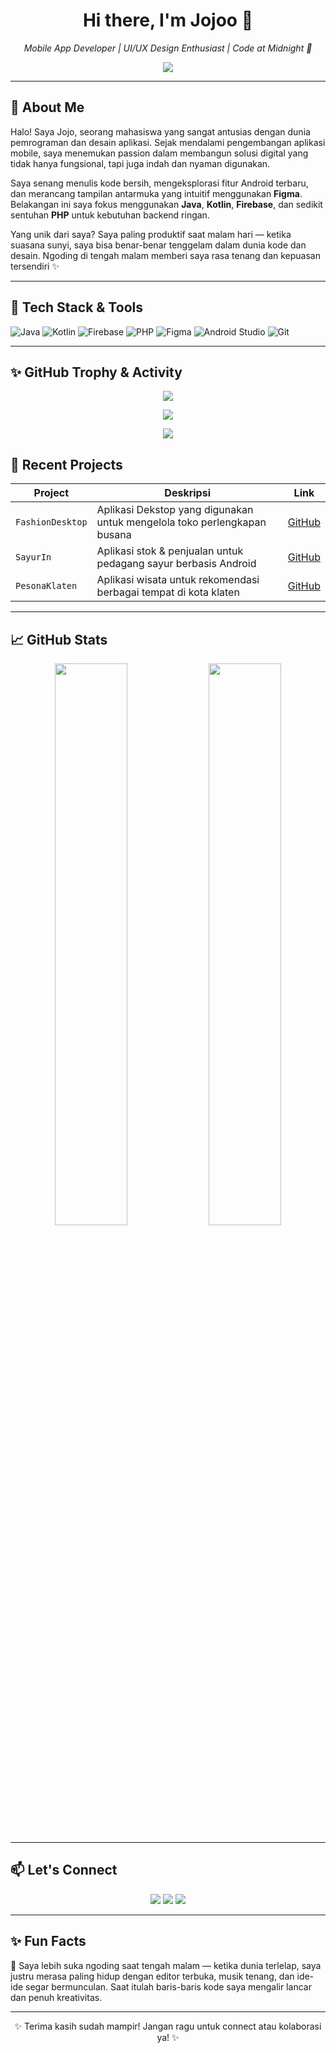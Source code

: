 <!-- Profil GitHub README -->

<h1 align="center">Hi there, I'm Jojoo 👋</h1>

<p align="center">
  <em>Mobile App Developer | UI/UX Design Enthusiast | Code at Midnight 🌙</em>
</p>
<p align="center">
  <img src="https://readme-typing-svg.herokuapp.com?font=Fira+Code&size=20&pause=1000&color=09B3F3&center=true&vCenter=true&width=500&lines=Welcome+to+my+GitHub!;I'm+a+Mobile+Developer;I+love+building+beautiful+apps+%F0%9F%93%B1;Let's+connect+and+create+together!" />
</p>

---

## 🚀 About Me

Halo! Saya Jojo, seorang mahasiswa yang sangat antusias dengan dunia pemrograman dan desain aplikasi. Sejak mendalami pengembangan aplikasi mobile, saya menemukan passion dalam membangun solusi digital yang tidak hanya fungsional, tapi juga indah dan nyaman digunakan.

Saya senang menulis kode bersih, mengeksplorasi fitur Android terbaru, dan merancang tampilan antarmuka yang intuitif menggunakan **Figma**. Belakangan ini saya fokus menggunakan **Java**, **Kotlin**, **Firebase**, dan sedikit sentuhan **PHP** untuk kebutuhan backend ringan.

Yang unik dari saya? Saya paling produktif saat malam hari — ketika suasana sunyi, saya bisa benar-benar tenggelam dalam dunia kode dan desain. Ngoding di tengah malam memberi saya rasa tenang dan kepuasan tersendiri ✨

---

## 🧰 Tech Stack & Tools

![Java](https://img.shields.io/badge/-Java-007396?logo=java&logoColor=white&style=for-the-badge)
![Kotlin](https://img.shields.io/badge/-Kotlin-0095D5?logo=kotlin&logoColor=white&style=for-the-badge)
![Firebase](https://img.shields.io/badge/-Firebase-FFCA28?logo=firebase&logoColor=black&style=for-the-badge)
![PHP](https://img.shields.io/badge/-PHP-777BB4?logo=php&logoColor=white&style=for-the-badge)
![Figma](https://img.shields.io/badge/-Figma-F24E1E?logo=figma&logoColor=white&style=for-the-badge)
![Android Studio](https://img.shields.io/badge/-Android%20Studio-3DDC84?logo=android-studio&logoColor=white&style=for-the-badge)
![Git](https://img.shields.io/badge/-Git-F05032?logo=git&logoColor=white&style=for-the-badge)

---

## ✨ GitHub Trophy & Activity

<p align="center">
  <img src="https://github-profile-trophy.vercel.app/?username=JojooLearn&theme=onestar&row=1&column=7" />
</p>

<p align="center">
  <img src="https://github-readme-streak-stats.herokuapp.com/?user=JojooLearn&theme=dark&hide_border=true" />
</p>

<p align="center">
  <img src="https://github-readme-activity-graph.vercel.app/graph?username=JojooLearn&theme=tokyo-night" />
</p>

## 📱 Recent Projects

| Project | Deskripsi | Link |
|--------|-----------|------|
| `FashionDesktop` | Aplikasi Dekstop yang digunakan untuk mengelola toko perlengkapan busana | [GitHub](https://github.com/JojooLearn/JoFashion) |
| `SayurIn` | Aplikasi stok & penjualan untuk pedagang sayur berbasis Android | [GitHub](https://github.com/JojooLearn/TokoRitel_App) |
| `PesonaKlaten` | Aplikasi wisata untuk rekomendasi berbagai tempat di kota klaten | [GitHub](https://github.com/JojooLearn/PesonaKlaten) |

---

## 📈 GitHub Stats

<p align="center">
  <img src="https://github-readme-stats.vercel.app/api?username=JojooLearn&show_icons=true&theme=radical" width="48%"/>
  <img src="https://github-readme-stats.vercel.app/api/top-langs/?username=JojooLearn&layout=compact&theme=radical" width="48%"/>
</p>

---

## 📫 Let's Connect

<p align="center">
  <a href="#"><img src="https://img.shields.io/badge/LinkedIn-0077B5?style=for-the-badge&logo=linkedin&logoColor=white"/></a>
  <a href="#"><img src="https://img.shields.io/badge/Portfolio-000?style=for-the-badge&logo=vercel&logoColor=white"/></a>
  <a href="mailto:kamu@email.com"><img src="https://img.shields.io/badge/Email-D14836?style=for-the-badge&logo=gmail&logoColor=white"/></a>
</p>

---

## ✨ Fun Facts

🌙 Saya lebih suka ngoding saat tengah malam — ketika dunia terlelap, saya justru merasa paling hidup dengan editor terbuka, musik tenang, dan ide-ide segar bermunculan. Saat itulah baris-baris kode saya mengalir lancar dan penuh kreativitas.

---

<p align="center">✨ Terima kasih sudah mampir! Jangan ragu untuk connect atau kolaborasi ya! ✨</p>
